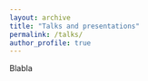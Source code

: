 ```yaml
---
layout: archive
title: "Talks and presentations"
permalink: /talks/
author_profile: true
---
```


Blabla